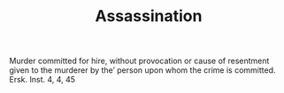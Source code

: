 ---
title: Assassination
letter: A
permalink: "/definitions/bld-assassination.html"
body: Murder committed for hire, without provocation or cause of resentment given
  to the murderer by the’ person upon whom the crime is committed. Ersk. Inst. 4,
  4, 45
published_at: '2018-07-07'
source: Black's Law Dictionary 2nd Ed (1910)
layout: post
---